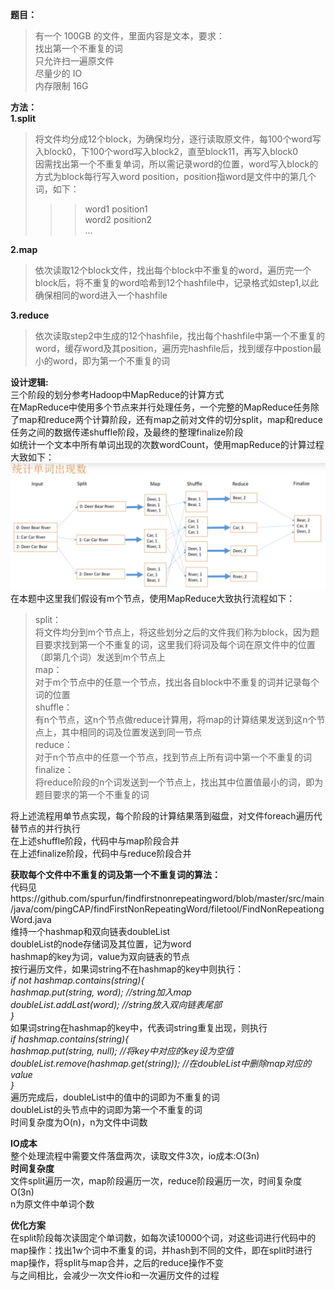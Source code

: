 **题目：**  
  >有一个 100GB 的文件，里面内容是文本，要求：  
  >找出第一个不重复的词  
  >只允许扫一遍原文件  
  >尽量少的 IO  
  >内存限制 16G  
  
**方法：**   
  __1.split__  
>将文件均分成12个block，为确保均分，逐行读取原文件，每100个word写入block0，下100个word写入block2，直至block11，再写入block0  
>因需找出第一个不重复单词，所以需记录word的位置，word写入block的方式为block每行写入word position，position指word是文件中的第几个词，如下：  
>>>word1 position1   
>>>word2 position2   
    ...  
  
 __2.map__  
>依次读取12个block文件，找出每个block中不重复的word，遍历完一个block后，将不重复的word哈希到12个hashfile中，记录格式如step1,以此确保相同的word进入一个hashfile  

__3.reduce__
>依次读取step2中生成的12个hashfile，找出每个hashfile中第一个不重复的word，缓存word及其position，遍历完hashfile后，找到缓存中postion最小的word，即为第一个不重复的词  


**设计逻辑:**  
三个阶段的划分参考Hadoop中MapReduce的计算方式  
在MapReduce中使用多个节点来并行处理任务，一个完整的MapReduce任务除了map和reduce两个计算阶段，还有map之前对文件的切分split，map和reduce任务之间的数据传递shuffle阶段，及最终的整理finalize阶段  
如统计一个文本中所有单词出现的次数wordCount，使用mapReduce的计算过程大致如下：  
![wordCount](https://github.com/spurfun/findfirstnonrepeatingword/blob/master/src/main/resources/wordCount.png)  
在本题中这里我们假设有m个节点，使用MapReduce大致执行流程如下：  
>split：  
>将文件均分到m个节点上，将这些划分之后的文件我们称为block，因为题目要求找到第一个不重复的词，这里我们将词及每个词在原文件中的位置（即第几个词）发送到m个节点上  
>map：  
>对于m个节点中的任意一个节点，找出各自block中不重复的词并记录每个词的位置  
>shuffle：  
>有n个节点，这n个节点做reduce计算用，将map的计算结果发送到这n个节点上，其中相同的词及位置发送到同一节点  
>reduce：  
>对于n个节点中的任意一个节点，找到节点上所有词中第一个不重复的词  
>finalize：  
>将reduce阶段的n个词发送到一个节点上，找出其中位置值最小的词，即为题目要求的第一个不重复的词

将上述流程用单节点实现，每个阶段的计算结果落到磁盘，对文件foreach遍历代替节点的并行执行  
在上述shuffle阶段，代码中与map阶段合并  
在上述finalize阶段，代码中与reduce阶段合并  


**获取每个文件中不重复的词及第一个不重复词的算法：**  
代码见https://github.com/spurfun/findfirstnonrepeatingword/blob/master/src/main/java/com/pingCAP/findFirstNonRepeatingWord/filetool/FindNonRepeationgWord.java  
维持一个hashmap和双向链表doubleList  
doubleList的node存储词及其位置，记为word  
hashmap的key为词，value为双向链表的节点  
按行遍历文件，如果词string不在hashmap的key中则执行：  
*if not hashmap.contains(string){  
hashmap.put(string, word); //string加入map  
doubleList.addLast(word);  //string放入双向链表尾部  
}*  
如果词string在hashmap的key中，代表词string重复出现，则执行  
*if hashmap.contains(string){  
hashmap.put(string, null); //将key中对应的key设为空值  
doubleList.remove(hashmap.get(string));  //在doubleList中删除map对应的value  
}*  
遍历完成后，doubleList中的值中的词即为不重复的词  
doubleList的头节点中的词即为第一个不重复的词  
时间复杂度为O(n)，n为文件中词数  


**IO成本**  
整个处理流程中需要文件落盘两次，读取文件3次，io成本:O(3n)  
**时间复杂度**  
文件split遍历一次，map阶段遍历一次，reduce阶段遍历一次，时间复杂度O(3n)  
n为原文件中单词个数  


**优化方案**  
在split阶段每次读固定个单词数，如每次读10000个词，对这些词进行代码中的map操作：找出1w个词中不重复的词，并hash到不同的文件，即在split时进行map操作，将split与map合并，之后的reduce操作不变  
与之间相比，会减少一次文件io和一次遍历文件的过程  
